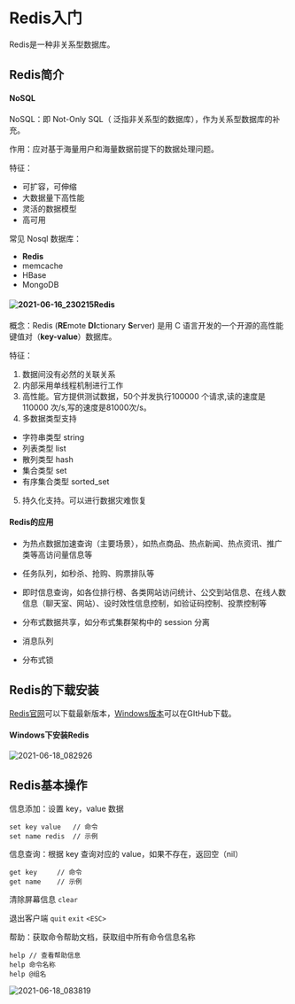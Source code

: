 # Redis入门

Redis是一种非关系型数据库。

## Redis简介

#### NoSQL

NoSQL：即 Not-Only SQL（ 泛指非关系型的数据库），作为关系型数据库的补充。

作用：应对基于海量用户和海量数据前提下的数据处理问题。

特征：

- 可扩容，可伸缩
- 大数据量下高性能
- 灵活的数据模型
- 高可用

常见 Nosql 数据库：

- **Redis**
- memcache
- HBase
- MongoDB

#### ![2021-06-16_230215](https://gitee.com/mounui/PicBed/raw/master/notebook/2021-06-16_230215.png)Redis

概念：Redis (**RE**mote **DI**ctionary **S**erver) 是用 C 语言开发的一个开源的高性能键值对（**key-value**）数据库。

特征：
1. 数据间没有必然的关联关系
2. 内部采用单线程机制进行工作
3. 高性能。官方提供测试数据，50个并发执行100000 个请求,读的速度是110000 次/s,写的速度是81000次/s。
4. 多数据类型支持
- 字符串类型		string
- 列表类型			list
- 散列类型			hash
- 集合类型			set
- 有序集合类型		sorted_set

5. 持久化支持。可以进行数据灾难恢复

#### Redis的应用

- 为热点数据加速查询（主要场景），如热点商品、热点新闻、热点资讯、推广类等高访问量信息等

- 任务队列，如秒杀、抢购、购票排队等

- 即时信息查询，如各位排行榜、各类网站访问统计、公交到站信息、在线人数信息（聊天室、网站）、设时效性信息控制，如验证码控制、投票控制等

- 分布式数据共享，如分布式集群架构中的 session 分离

- 消息队列

- 分布式锁

## Redis的下载安装

[Redis官网](https://redis.io/)可以下载最新版本，[Windows版本](https://github.com/microsoftarchive/redis/tags)可以在GItHub下载。

#### Windows下安装Redis

![2021-06-18_082926](https://gitee.com/mounui/PicBed/raw/master/notebook/2021-06-18_082926.png)

## Redis基本操作

信息添加：设置 key，value 数据

```redis
set key value	// 命令
set name redis	// 示例
```

信息查询：根据 key 查询对应的 value，如果不存在，返回空（nil）

```redis
get key		// 命令
get name	// 示例
```

清除屏幕信息 `clear`

退出客户端 `quit` `exit` `<ESC>`

帮助：获取命令帮助文档，获取组中所有命令信息名称

```redis
help // 查看帮助信息
help 命令名称
help @组名
```

![2021-06-18_083819](https://gitee.com/mounui/PicBed/raw/master/notebook/2021-06-18_083819.png)

